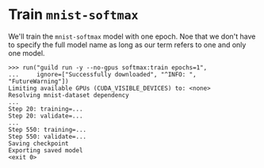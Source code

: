 # Train `mnist-softmax`

We'll train the `mnist-softmax` model with one epoch. Noe that we
don't have to specify the full model name as long as our term refers
to one and only one model.

    >>> run("guild run -y --no-gpus softmax:train epochs=1",
    ...     ignore=["Successfully downloaded", "^INFO: ", "FutureWarning"])
    Limiting available GPUs (CUDA_VISIBLE_DEVICES) to: <none>
    Resolving mnist-dataset dependency
    ...
    Step 20: training=...
    Step 20: validate=...
    ...
    Step 550: training=...
    Step 550: validate=...
    Saving checkpoint
    Exporting saved model
    <exit 0>
